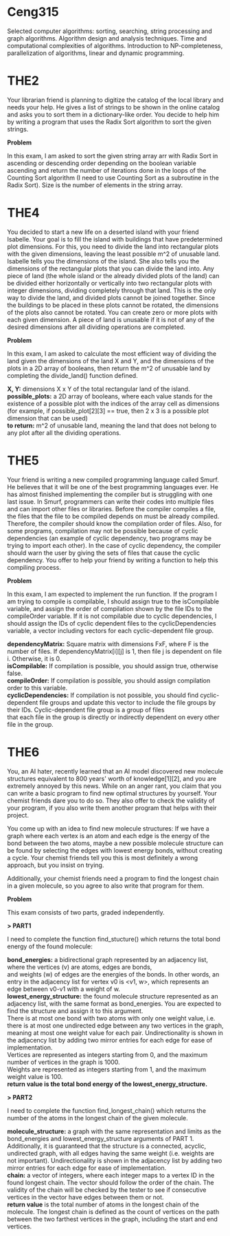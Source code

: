# Ceng315
Selected computer algorithms: sorting, searching, string processing and graph algorithms. Algorithm design and analysis techniques. Time and computational complexities of algorithms. Introduction to NP-completeness, parallelization of algorithms, linear and dynamic programming.

# THE2
Your librarian friend is planning to digitize the catalog of the local library and needs your help. He gives a list of strings to be shown in the online catalog and asks you to sort them in a dictionary-like order. You decide to help him by writing a program that uses the Radix Sort algorithm to sort the given strings.

**Problem**  

In this exam, I am asked to sort the given string array arr with Radix Sort in ascending or descending order depending on the boolean variable ascending and return the number of iterations done in the loops of the Counting Sort algorithm (I need to use Counting Sort as a subroutine in the Radix Sort). Size is the number of elements in the string array.

# THE4
You decided to start a new life on a deserted island with your friend Isabelle. Your goal is to fill the island with buildings that have predetermined plot dimensions. For this, you need to divide the land into rectangular plots with the given dimensions, leaving the least possible m^2 of unusable land. 
Isabelle tells you the dimensions of the island. She also tells you the dimensions of the rectangular plots that you can divide the land into. Any piece of land (the whole island or the already divided plots of the land) can be divided either horizontally or vertically into two rectangular plots with integer dimensions, dividing completely through that land. This is the only way to divide the land, and divided plots cannot be joined together. Since the buildings to be placed in these plots cannot be rotated, the dimensions of the plots also cannot be rotated. You can create zero or more plots with each given dimension. A piece of land is unusable if it is not of any of the desired dimensions after all dividing operations are completed. 

**Problem**  

In this exam, I am asked to calculate the most efficient way of dividing the land given the dimensions of the land X and Y, and the dimensions of the plots in a 2D array of booleans, then return the m^2 of unusable land by completing the divide_land() function defined.

**X, Y:** dimensions X x Y of the total rectangular land of the island.  
**possible_plots:** a 2D array of booleans, where each value stands for the existence of a possible plot with the indices of
the array cell as dimensions (for example, if possible_plot[2][3] == true, then 2 x 3 is a possible plot dimension that can be used)  
**to return:** m^2 of unusable land, meaning the land that does not belong to any plot after all the dividing operations.

# THE5

Your friend is writing a new compiled programming language called Smurf. He believes that it will be one of the best programming languages ever. He has almost finished implementing the compiler but is struggling with one last issue.
In Smurf, programmers can write their codes into multiple files and can import other files or libraries. Before the compiler compiles a file, the files that the file to be compiled depends on must be already compiled. Therefore, the compiler should know the compilation order of files. Also, for some programs, compilation may not be possible because of cyclic dependencies (an example of cyclic dependency, two programs may be trying to import each other). In the case of cyclic dependency, the compiler should warn the user by giving the sets of files that cause the cyclic dependency. You offer to help your friend by writing a function to help this compiling process.

**Problem**  

In this exam, I am expected to implement the run function. If the program I am trying to compile is compilable, I should assign true to the isCompilable variable, and assign the order of compilation shown by the file IDs to the compileOrder variable. If it is not compilable due to cyclic dependencies, I should assign the IDs of cyclic dependent files to the cyclicDependencies variable, a vector including vectors for each cyclic-dependent file group.

**dependencyMatrix:** Square matrix with dimensions FxF, where F is the number of files. If dependencyMatrix[i][j] is 1, then file j is dependent on file i. Otherwise, it is 0.  
**isCompilable:** If compilation is possible, you should assign true, otherwise false.  
**compileOrder:** If compilation is possible, you should assign compilation order to this variable.    
**cyclicDependencies:** If compilation is not possible, you should find cyclic-dependent file groups and update this vector to include the file groups by their IDs. Cyclic-dependent file group is a group of files  
that each file in the group is directly or indirectly dependent on every other file in the group.

# THE6
You, an AI hater, recently learned that an AI model discovered new molecule structures equivalent to 800 years' worth of knowledge[1][2], and you are extremely annoyed by this news. While on an anger rant, you claim that you can write a basic program to find new optimal structures by yourself. Your chemist friends dare you to do so. They also offer to check the validity of your program, if you also write them another program that helps with their project.  

You come up with an idea to find new molecule structures: If we have a graph where each vertex is an atom and each edge is the energy of the bond between the two atoms, maybe a new possible molecule structure can be found by selecting the edges with lowest energy bonds, without creating a cycle. Your chemist friends tell you this is most definitely a wrong approach, but you insist on trying.

Additionally, your chemist friends need a program to find the longest chain in a given molecule, so you agree to also write that program for them.

**Problem** 

This exam consists of two parts, graded independently.

**> PART1** 

I need to complete the function find_stucture() which returns the total bond energy of the found molecule:

**bond_energies:** a bidirectional graph represented by an adjacency list, where the vertices (v) are atoms, edges are bonds,  
and weights (w) of edges are the energies of the bonds. In other words, an entry in the adjacency list for vertex v0 is <v1, w>, which represents an edge between v0-v1 with a weight of w.  
**lowest_energy_structure:** the found molecule structure represented as an adjacency list, with the same format as bond_energies. You are expected to find the structure and assign it to this argument.  
There is at most one bond with two atoms with only one weight value, i.e. there is at most one undirected edge between any two vertices in the graph, meaning at most one weight value for each pair. Undirectionality is shown in the adjacency list by adding two mirror entries for each edge for ease of implementation.  
Vertices are represented as integers starting from 0, and the maximum number of vertices in the graph is 1000.    
Weights are represented as integers starting from 1, and the maximum weight value is 100.  
**return value is the total bond energy of the lowest_energy_structure.**

**> PART2**

I need to complete the function find_longest_chain() which returns the number of the atoms in the longest chain of the given molecule.

**molecule_structure:** a graph with the same representation and limits as the bond_energies and lowest_energy_structure arguments of PART 1. Additionally, it is guaranteed that the structure is a connected, acyclic, undirected graph, with all edges having the same weight (i.e. weights are not important). Undirectionality is shown in the adjacency list by adding two mirror entries for each edge for ease of implementation.  
**chain:** a vector of integers, where each integer maps to a vertex ID in the found longest chain. The vector should follow the order of the chain. The validity of the chain will be checked by the tester to see if consecutive vertices in the vector have edges between them or not.  
**return value** is the total number of atoms in the longest chain of the molecule. The longest chain is defined as the count of vertices on the path between the two farthest vertices in the graph, including the start and end vertices.  


